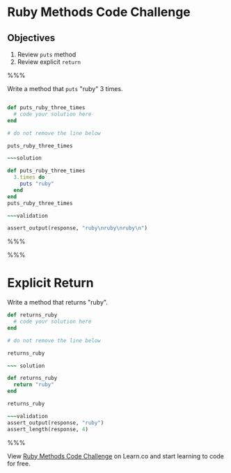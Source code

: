 # Ruby Methods Code Challenge

## Objectives

1. Review `puts` method
2. Review explicit `return`

%%%

Write a method that `puts` "ruby" 3 times.
~~~ruby

def puts_ruby_three_times
  # code your solution here
end

# do not remove the line below

puts_ruby_three_times

~~~solution

def puts_ruby_three_times
  3.times do
    puts "ruby"
  end
end
puts_ruby_three_times

~~~validation

assert_output(response, "ruby\nruby\nruby\n")

~~~

%%%

%%%

# Explicit Return

Write a method that returns "ruby".

~~~ruby
def returns_ruby
  # code your solution here
end

# do not remove the line below

returns_ruby

~~~ solution

def returns_ruby
  return "ruby"
end

returns_ruby

~~~validation
assert_output(response, "ruby")
assert_length(response, 4)
~~~

%%%

<p data-visibility='hidden'>View <a href='https://learn.co/lessons/demo-repl' title='Ruby Methods Code Challenge'>Ruby Methods Code Challenge</a> on Learn.co and start learning to code for free.</p>
